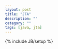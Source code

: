 ```yaml
---
layout: post
title: "JTA"
description: ""
category: ""
tags: [java, jta]
---
```

{% include JB/setup %}

